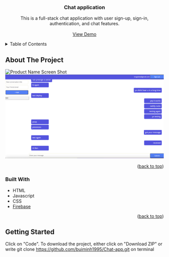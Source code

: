 <div id="top"></div>
<!--
*** Thanks for checking out the Best-README-Template. If you have a suggestion
*** that would make this better, please fork the repo and create a pull request
*** or simply open an issue with the tag "enhancement".
*** Don't forget to give the project a star!
*** Thanks again! Now go create something AMAZING! :D
-->



<!-- PROJECT SHIELDS -->
<!--
*** I'm using markdown "reference style" links for readability.
*** Reference links are enclosed in brackets [ ] instead of parentheses ( ).
*** See the bottom of this document for the declaration of the reference variables
*** for contributors-url, forks-url, etc. This is an optional, concise syntax you may use.
*** https://www.markdownguide.org/basic-syntax/#reference-style-links
-->




<!-- PROJECT LOGO -->
<br />
<div align="center">

<h3 align="center">Chat application</h3>

  <p align="center">
    This is a full-stack chat application with user sign-up, sign-in, authentication, and chat features.
    <br />
    <br />
    <a href="https://youthful-morse-93aad5.netlify.app">View Demo</a>
  </p>
</div>



<!-- TABLE OF CONTENTS -->
<details>
  <summary>Table of Contents</summary>
  <ol>
    <li>
      <a href="#about-the-project">About The Project</a>
      <ul>
        <li><a href="#built-with">Built With</a></li>
      </ul>
    </li>
    <li>
      <a href="#getting-started">Getting Started</a>
    </li>
  </ol>
</details>



<!-- ABOUT THE PROJECT -->
## About The Project

![Product Name Screen Shot](https://github.com/buiminh1995/Chat-app/blob/master/imgs/Screen%20Shot%202022-05-31%20at%209.58.31%20PM.png)
![Product Name Screen Shot](https://github.com/buiminh1995/Chat-app/blob/master/imgs/Screen%20Shot%202022-06-05%20at%2012.02.56%20PM.png)

<p align="right">(<a href="#top">back to top</a>)</p>



### Built With

* HTML
* Javascript
* CSS
* [Firebase](https://firebase.google.com/)

<p align="right">(<a href="#top">back to top</a>)</p>



<!-- GETTING STARTED -->
## Getting Started

Click on "Code". To download the project, either click on "Download ZIP" or write git clone https://github.com/buiminh1995/Chat-app.git on terminal
